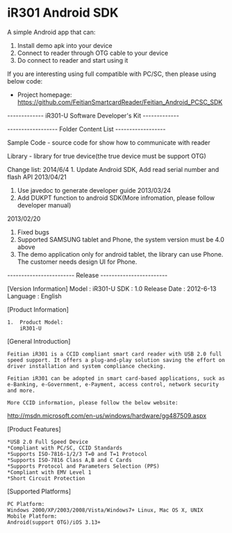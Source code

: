 iR301 Android SDK
===============
A simple Android app that can:

1. Install demo apk into your device
2. Connect to reader through OTG cable to your device
3. Do connect to reader and start using it

If you are interesting using full compatible with PC/SC, then please using below code:

* Project homepage:
  https://github.com/FeitianSmartcardReader/Feitian_Android_PCSC_SDK

------------- iR301-U Software Developer's Kit -------------

------------------ Folder Content List ------------------

Sample Code - source code for show how to communicate with reader

Library - library for true device(the true device must be support OTG)

Change list:
2014/6/4
	1. Update Android SDK, Add read serial number and flash API
2013/04/21
1. Use javedoc to generate developer guide
2013/03/24
1. Add DUKPT function to android SDK(More infromation, please follow developer manual)

2013/02/20
1. Fixed bugs
2. Supported SAMSUNG tablet and Phone, the system version must be 4.0 above
3. The demo application only for android tablet, the library can use Phone. The customer needs design UI for Phone.

------------------------ Release ------------------------

[Version Information]
    Model        : iR301-U
    SDK          : 1.0
    Release Date : 2012-6-13
    Language     : English


[Product Information]

    1.  Product Model: 
        iR301-U

	   
[General Introduction]
	
    Feitian iR301 is a CCID compliant smart card reader with USB 2.0 full speed support. It offers a plug-and-play solution saving the effort on driver installation and system compliance checking.

    Feitian iR301 can be adopted in smart card-based applications, suck as e-Banking, e-Government, e-Payment, access control, network security and more.
    
    More CCID information, please follow the below website:
http://msdn.microsoft.com/en-us/windows/hardware/gg487509.aspx
	

	   	   
[Product Features]


    *USB 2.0 Full Speed Device
    *Compliant with PC/SC, CCID Standards
    *Supports ISO-7816-1/2/3 T=0 and T=1 Protocol
    *Supports ISO-7816 Class A,B and C Cards
    *Supports Protocol and Parameters Selection (PPS)
    *Compliant with EMV Level 1
    *Short Circuit Protection
	

[Supported Platforms]

    PC Platform:
	Windows 2000/XP/2003/2008/Vista/Windows7+ Linux, Mac OS X, UNIX 
    Mobile Platform:
	Android(support OTG)/iOS 3.13+


 
 
